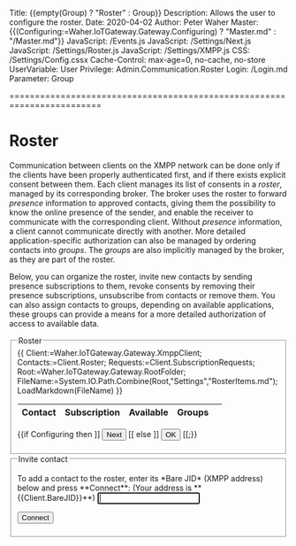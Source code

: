 ﻿Title: {{empty(Group) ? "Roster" : Group}}
Description: Allows the user to configure the roster.
Date: 2020-04-02
Author: Peter Waher
Master: {{(Configuring:=Waher.IoTGateway.Gateway.Configuring) ? "Master.md" : "/Master.md"}}
JavaScript: /Events.js
JavaScript: /Settings/Next.js
JavaScript: /Settings/Roster.js
JavaScript: /Settings/XMPP.js
CSS: /Settings/Config.cssx
Cache-Control: max-age=0, no-cache, no-store
UserVariable: User
Privilege: Admin.Communication.Roster
Login: /Login.md
Parameter: Group

========================================================================

Roster
===================

Communication between clients on the XMPP network can be done only if the clients have been properly authenticated first, and if there
exists explicit consent between them. Each client manages its list of consents in a *roster*, managed by its corresponding broker. The
broker uses the roster to forward *presence* information to approved contacts, giving them the possibility to know the online presence
of the sender, and enable the receiver to communicate with the corresponding client. Without *presence* information, a client cannot 
communicate directly with another. More detailed application-specific authorization can also be managed by ordering contacts into *groups*. 
The *groups* are also implicitly managed by the broker, as they are part of the roster.

Below, you can organize the roster, invite new contacts by sending presence subscriptions to them, revoke consents by removing their
presence subscriptions, unsubscribe from contacts or remove them. You can also assign contacts to groups, depending on available applications,
these groups can provide a means for a more detailed authorization of access to available data.

<form>
<fieldset>
<legend>Roster</legend>

<div id='Roster'>
<table>
<thead>
<th>Contact</th>
<th colspan="2">Subscription</th>
<th colspan="2">Available</th>
<th>Groups</th>
<th></th>
</thead>
<tbody>
{{
Client:=Waher.IoTGateway.Gateway.XmppClient;
Contacts:=Client.Roster;
Requests:=Client.SubscriptionRequests;
Root:=Waher.IoTGateway.Gateway.RootFolder;
FileName:=System.IO.Path.Combine(Root,"Settings","RosterItems.md");
LoadMarkdown(FileName)
}}
</tbody>
</table>
</div>

<p>
{{if Configuring then ]]
<button id='NextButton' type='button' onclick='Next()'>Next</button>
[[ else ]]
<button id='NextButton' type='button' onclick='Ok()'>OK</button>
[[;}}
</p>
</fieldset>

<fieldset>
<legend>Invite contact</legend>

<p>
<label for="ConnectToJID">To add a contact to the roster, enter its *Bare JID* (XMPP address) below and press **Connect**: (Your address is **{{Client.BareJID}}**)</label>  
<input id="ConnectToJID" name="ConnectToJID" type="email" autofocus="autofocus" onkeydown="return ConnectToKeyDown(this,event);"/>
</p>

<button class='posButton' type="button" onclick="ConnectToContact();">Connect</button>

</fieldset>
</form>
